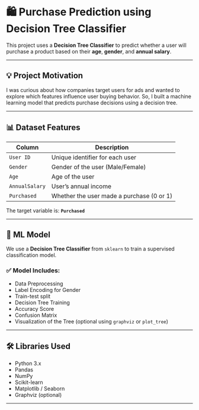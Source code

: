 # 🛍️ Purchase Prediction using Decision Tree Classifier

This project uses a **Decision Tree Classifier** to predict whether a user will purchase a product based on their **age**, **gender**, and **annual salary**.

---

## 💡 Project Motivation

I was curious about how companies target users for ads and wanted to explore which features influence user buying behavior. So, I built a machine learning model that predicts purchase decisions using a decision tree.

---

## 📊 Dataset Features

| Column        | Description                                 |
|---------------|---------------------------------------------|
| `User ID`     | Unique identifier for each user             |
| `Gender`      | Gender of the user (Male/Female)            |
| `Age`         | Age of the user                             |
| `AnnualSalary`| User’s annual income                        |
| `Purchased`   | Whether the user made a purchase (0 or 1)   |

The target variable is: **`Purchased`**

---

## 🧠 ML Model

We use a **Decision Tree Classifier** from `sklearn` to train a supervised classification model.

### ✅ Model Includes:
- Data Preprocessing
- Label Encoding for Gender
- Train-test split
- Decision Tree Training
- Accuracy Score
- Confusion Matrix
- Visualization of the Tree (optional using `graphviz` or `plot_tree`)

---

## 🛠️ Libraries Used

- Python 3.x
- Pandas
- NumPy
- Scikit-learn
- Matplotlib / Seaborn
- Graphviz (optional)

---

